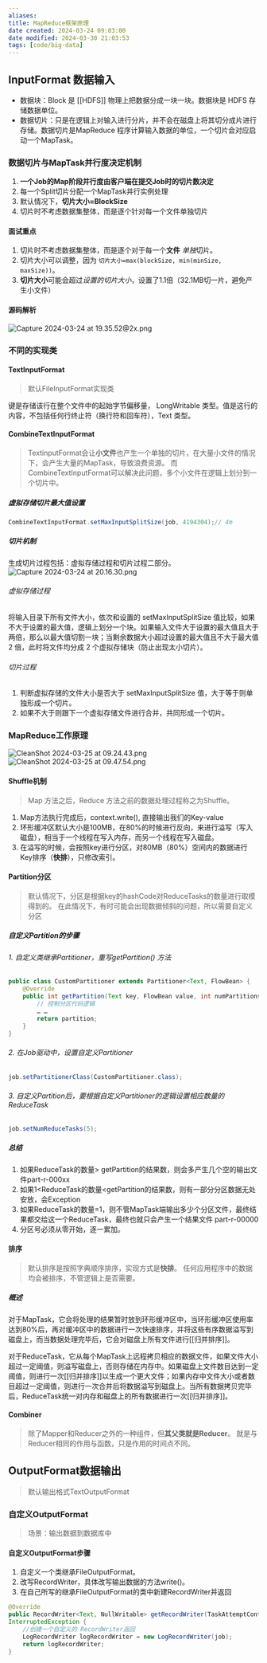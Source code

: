 ```yaml
---
aliases: 
title: MapReduce框架原理
date created: 2024-03-24 09:03:00
date modified: 2024-03-30 21:03:53
tags: [code/big-data]
---
```

## InputFormat 数据输入
- 数据块：Block 是 [[HDFS]] 物理上把数据分成一块一块。数据块是 HDFS 存储数据单位。
- 数据切片：只是在逻辑上对输入进行分片，并不会在磁盘上将其切分成片进行存储。数据切片是MapReduce 程序计算输入数据的单位，一个切片会对应启动一个MapTask。

### 数据切片与MapTask并行度决定机制
1. **一个Job的Map阶段并行度由客户端在提交Job时的切片数决定**
2. 每一个Split切片分配一个MapTask并行实例处理
3. 默认情况下，**切片大小=BlockSize**
4. 切片时不考虑数据集整体，而是逐个针对每一个文件单独切片

#### 面试重点
1. 切片时不考虑数据集整体，而是逐个对于每一个**文件** *单独*切片。
2. 切片大小可以调整，因为 `切片大小=max(blockSize, min(minSize, maxSize))`。
3. **切片大小**可能会超过*设置的切片大小*，设置了1.1倍（32.1MB切一片，避免产生小文件）

#### 源码解析
![Capture 2024-03-24 at 19.35.52@2x.png](https://typora-tes.oss-cn-shanghai.aliyuncs.com/picgo/Capture%202024-03-24%20at%2019.35.52%402x.png)

### 不同的实现类
#### TextInputFormat
>默认FileInputFormat实现类

键是存储该行在整个文件中的起始字节偏移量， LongWritable 类型。值是这行的内容，不包括任何行终止符（换行符和回车符），Text 类型。

#### CombineTextInputFormat
>TextinputFormat会让**小文件**也产生一个单独的切片，在大量小文件的情况下，会产生大量的MapTask，导致浪费资源。
>而CombineTextInputFormat可以解决此问题，多个小文件在逻辑上划分到一个切片中。

##### 虚拟存储切片最大值设置
```java
CombineTextInputFormat.setMaxInputSplitSize(job, 4194304);// 4m
```
##### 切片机制
生成切片过程包括：虚拟存储过程和切片过程二部分。
![Capture 2024-03-24 at 20.16.30.png](https://typora-tes.oss-cn-shanghai.aliyuncs.com/picgo/Capture%202024-03-24%20at%2020.16.30%402x.png)

###### 虚拟存储过程
将输入目录下所有文件大小，依次和设置的 setMaxInputSplitSize 值比较，如果不大于设置的最大值，逻辑上划分一个块。如果输入文件大于设置的最大值且大于两倍，那么以最大值切割一块；当剩余数据大小超过设置的最大值且不大于最大值2 倍，此时将文件均分成 2 个虚拟存储块（防止出现太小切片）。

###### 切片过程
1. 判断虚拟存储的文件大小是否大于 setMaxInputSplitSize 值，大于等于则单独形成一个切片。
2. 如果不大于则跟下一个虚拟存储文件进行合并，共同形成一个切片。

### MapReduce工作原理
![CleanShot 2024-03-25 at 09.24.43.png](https://typora-tes.oss-cn-shanghai.aliyuncs.com/picgo/CleanShot%202024-03-25%20at%2009.24.43.png)
![CleanShot 2024-03-25 at 09.47.54.png](https://typora-tes.oss-cn-shanghai.aliyuncs.com/picgo/CleanShot%202024-03-25%20at%2009.47.54.png)

#### Shuffle机制
>Map 方法之后，Reduce 方法之前的数据处理过程称之为Shuffle。

1. Map方法执行完成后，context.write(), 直接输出我们的Key-value
2. 环形缓冲区默认大小是100MB，在80%的时候进行反向，来进行溢写（写入磁盘），相当于一个线程在写入内存，而另一个线程在写入磁盘。
3. 在溢写的时候，会按照key进行分区，对80MB（80%）空间内的数据进行Key排序（**快排**），只修改索引。

#### Partition分区
>默认情况下，分区是根据key的hashCode对ReduceTasks的数量进行取模得到的。
>在此情况下，有时可能会出现数据倾斜的问题，所以需要自定义分区

##### 自定义Partition的步骤
###### 1. 自定义类继承Partitioner，重写getPartition() 方法
```java
public class CustomPartitioner extends Partitioner<Text, FlowBean> {
	@Override
	public int getPartition(Text key, FlowBean value, int numPartitions){
		// 控制分区代码逻辑
		… …
		return partition;
	}
}
```
###### 2. 在Job驱动中，设置自定义Partitioner
```java
job.setPartitionerClass(CustomPartitioner.class);
```
###### 3. 自定义Partition后，要根据自定义Partitioner的逻辑设置相应数量的ReduceTask
```java
job.setNumReduceTasks(5);
```

##### 总结
1. 如果ReduceTask的数量> getPartition的结果数，则会多产生几个空的输出文件part-r-000xx
2. 如果1<ReduceTask的数量<getPartition的结果数，则有一部分分区数据无处安放，会Exception
3. 如果ReduceTask的数量=1，则不管MapTask端输出多少个分区文件，最终结果都交给这一个ReduceTask，最终也就只会产生一个结果文件 part-r-00000
4. 分区号必须从零开始，逐一累加。

#### 排序
>默认排序是按照字典顺序排序，实现方式是**快排**。
>任何应用程序中的数据均会被排序，不管逻辑上是否需要。

##### 概述
对于MapTask，它会将处理的结果暂时放到环形缓冲区中，当环形缓冲区使用率达到80%后，再对缓冲区中的数据进行一次快速排序，并将这些有序数据溢写到磁盘上，而当数据处理完毕后，它会对磁盘上所有文件进行[[归并排序]]。

对于ReduceTask，它从每个MapTask上远程拷贝相应的数据文件，如果文件大小超过一定阈值，则溢写磁盘上，否则存储在内存中。如果磁盘上文件数目达到一定阈值，则进行一次[[归并排序]]以生成一个更大文件；如果内存中文件大小或者数目超过一定阈值，则进行一次合并后将数据溢写到磁盘上。当所有数据拷贝完毕后，ReduceTask统一对内存和磁盘上的所有数据进行一次[[归并排序]]。

#### Combiner
>除了Mapper和Reducer之外的一种组件，但**其父类就是Reducer**。
>就是与Reducer相同的作用与函数，只是作用的时间点不同。


## OutputFormat数据输出
>默认输出格式TextOutputFormat

### 自定义OutputFormat
>场景：输出数据到数据库中

#### 自定义OutputFormat步骤
1. 自定义一个类继承FileOutputFormat。
2. 改写RecordWriter，具体改写输出数据的方法write()。
3. 在自己所写的继承FileOutputFormat的类中新建RecordWriter并返回
```java
@Override
public RecordWriter<Text, NullWritable> getRecordWriter(TaskAttemptContext job) throws IOException,
InterruptedException {
	//创建一个自定义的 RecordWriter返回
	LogRecordWriter logRecordWriter = new LogRecordWriter(job);
	return logRecordWriter;
}
```

